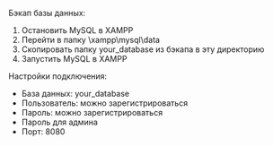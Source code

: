 Бэкап базы данных:
1. Остановить MySQL в XAMPP
2. Перейти в папку \xampp\mysql\data
3. Скопировать папку your_database из бэкапа в эту директорию
4. Запустить MySQL в XAMPP

Настройки подключения:
- База данных: your_database
- Пользователь: можно зарегистрироваться
- Пароль: можно зарегистрироваться
- Пароль для админа
- Порт: 8080
